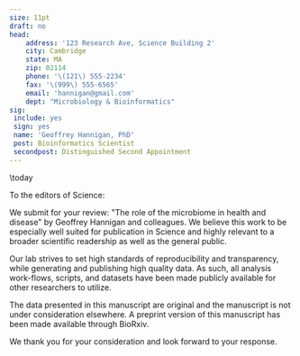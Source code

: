```yaml
---
size: 11pt
draft: no
head:
    address: '123 Research Ave, Science Building 2'
    city: Cambridge
    state: MA
    zip: 02114
    phone: '\(121\) 555-2234'
    fax: '\(999\) 555-6565'
    email: 'hannigan@gmail.com'
    dept: "Microbiology & Bioinformatics"
sig:
 include: yes
 sign: yes
 name: 'Geoffrey Hannigan, PhD'
 post: Bioinformatics Scientist
 secondpost: Distinguished Second Appointment
---
```


\today


To the editors of Science:

We submit for your review: "The role of the microbiome in health and disease" by Geoffrey Hannigan and colleagues. We believe this work to be especially well suited for publication in Science and highly relevant to a broader scientific readership as well as the general public.

Our lab strives to set high standards of reproducibility and transparency, while generating and publishing high quality data. As such, all analysis work-flows, scripts, and datasets have been made publicly available for other researchers to utilize.

The data presented in this manuscript are original and the manuscript is not under consideration elsewhere. A preprint version of this manuscript has been made available through BioRxiv.

We thank you for your consideration and look forward to your response.
